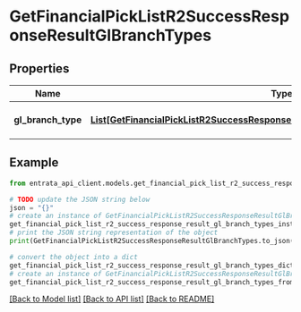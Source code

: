 # GetFinancialPickListR2SuccessResponseResultGlBranchTypes


## Properties

Name | Type | Description | Notes
------------ | ------------- | ------------- | -------------
**gl_branch_type** | [**List[GetFinancialPickListR2SuccessResponseResultGlBranchTypesGlBranchTypeInner]**](GetFinancialPickListR2SuccessResponseResultGlBranchTypesGlBranchTypeInner.md) | A list of GL branch types. | 

## Example

```python
from entrata_api_client.models.get_financial_pick_list_r2_success_response_result_gl_branch_types import GetFinancialPickListR2SuccessResponseResultGlBranchTypes

# TODO update the JSON string below
json = "{}"
# create an instance of GetFinancialPickListR2SuccessResponseResultGlBranchTypes from a JSON string
get_financial_pick_list_r2_success_response_result_gl_branch_types_instance = GetFinancialPickListR2SuccessResponseResultGlBranchTypes.from_json(json)
# print the JSON string representation of the object
print(GetFinancialPickListR2SuccessResponseResultGlBranchTypes.to_json())

# convert the object into a dict
get_financial_pick_list_r2_success_response_result_gl_branch_types_dict = get_financial_pick_list_r2_success_response_result_gl_branch_types_instance.to_dict()
# create an instance of GetFinancialPickListR2SuccessResponseResultGlBranchTypes from a dict
get_financial_pick_list_r2_success_response_result_gl_branch_types_from_dict = GetFinancialPickListR2SuccessResponseResultGlBranchTypes.from_dict(get_financial_pick_list_r2_success_response_result_gl_branch_types_dict)
```
[[Back to Model list]](../README.md#documentation-for-models) [[Back to API list]](../README.md#documentation-for-api-endpoints) [[Back to README]](../README.md)


